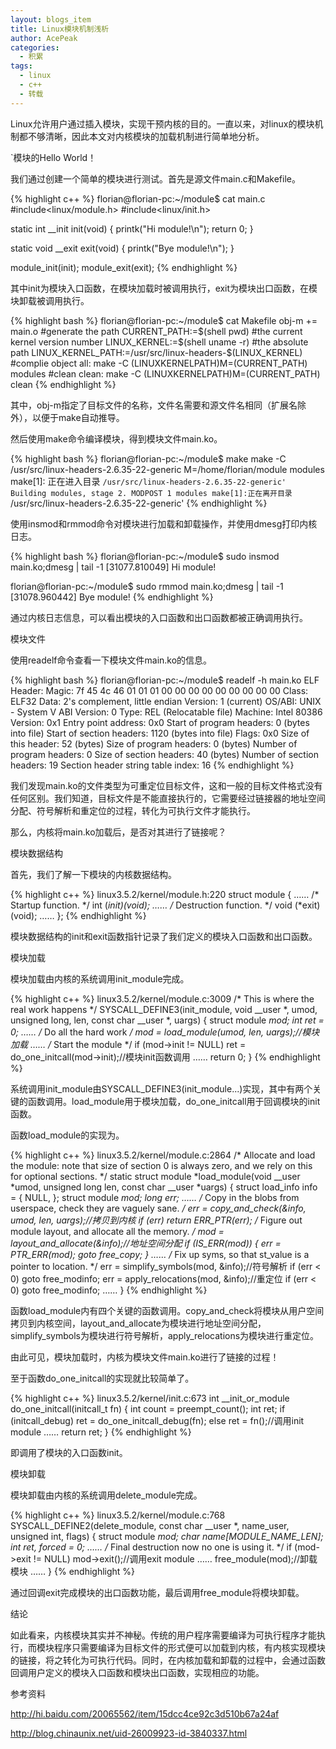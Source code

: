 ```yaml
---
layout: blogs_item
title: Linux模块机制浅析
author: AcePeak
categories:
  - 积累
tags:
  - linux
  - c++
  - 转载
---
```


Linux允许用户通过插入模块，实现干预内核的目的。一直以来，对linux的模块机制都不够清晰，因此本文对内核模块的加载机制进行简单地分析。

`模块的Hello World！

我们通过创建一个简单的模块进行测试。首先是源文件main.c和Makefile。


{% highlight c++ %}
florian@florian-pc:~/module$ cat main.c
#include<linux/module.h>
#include<linux/init.h>

static int __init init(void)
{
    printk("Hi module!\n");
    return 0;
}

static void __exit exit(void)
{
    printk("Bye module!\n");
}

module_init(init);
module_exit(exit);
{% endhighlight %}


其中init为模块入口函数，在模块加载时被调用执行，exit为模块出口函数，在模块卸载被调用执行。

{% highlight bash %}
florian@florian-pc:~/module$ cat Makefile
obj-m += main.o
#generate the path
CURRENT_PATH:=$(shell pwd)
#the current kernel version number
LINUX_KERNEL:=$(shell uname -r)
#the absolute path
LINUX_KERNEL_PATH:=/usr/src/linux-headers-$(LINUX_KERNEL)
#complie object
all:
    make -C (LINUXKERNELPATH)M=(CURRENT_PATH) modules
#clean
clean:
    make -C (LINUXKERNELPATH)M=(CURRENT_PATH) clean
{% endhighlight %}

其中，obj-m指定了目标文件的名称，文件名需要和源文件名相同（扩展名除外），以便于make自动推导。

然后使用make命令编译模块，得到模块文件main.ko。

{% highlight bash %}
florian@florian-pc:~/module$ make
make -C /usr/src/linux-headers-2.6.35-22-generic M=/home/florian/module modules
make[1]: 正在进入目录 `/usr/src/linux-headers-2.6.35-22-generic'
  Building modules, stage 2.
  MODPOST 1 modules
make[1]:正在离开目录 `/usr/src/linux-headers-2.6.35-22-generic'
{% endhighlight %}

使用insmod和rmmod命令对模块进行加载和卸载操作，并使用dmesg打印内核日志。

{% highlight bash %}
florian@florian-pc:~/module$ sudo insmod main.ko;dmesg | tail -1
[31077.810049] Hi module!

florian@florian-pc:~/module$ sudo rmmod main.ko;dmesg | tail -1
[31078.960442] Bye module!
{% endhighlight %}

通过内核日志信息，可以看出模块的入口函数和出口函数都被正确调用执行。

模块文件

使用readelf命令查看一下模块文件main.ko的信息。

{% highlight bash %}
florian@florian-pc:~/module$ readelf -h main.ko
ELF Header:
  Magic:   7f 45 4c 46 01 01 01 00 00 00 00 00 00 00 00 00
  Class:                             ELF32
  Data:                              2's complement, little endian
  Version:                           1 (current)
  OS/ABI:                            UNIX - System V
  ABI Version:                       0
  Type:                              REL (Relocatable file)
  Machine:                           Intel 80386
  Version:                           0x1
  Entry point address:               0x0
  Start of program headers:          0 (bytes into file)
  Start of section headers:          1120 (bytes into file)
  Flags:                             0x0
  Size of this header:               52 (bytes)
  Size of program headers:           0 (bytes)
  Number of program headers:         0
  Size of section headers:           40 (bytes)
  Number of section headers:         19
  Section header string table index: 16
{% endhighlight %}

我们发现main.ko的文件类型为可重定位目标文件，这和一般的目标文件格式没有任何区别。我们知道，目标文件是不能直接执行的，它需要经过链接器的地址空间分配、符号解析和重定位的过程，转化为可执行文件才能执行。

那么，内核将main.ko加载后，是否对其进行了链接呢？

模块数据结构

首先，我们了解一下模块的内核数据结构。

{% highlight c++ %}
linux3.5.2/kernel/module.h:220
struct module
{
    ……
    /* Startup function. */
    int (*init)(void);
    ……
    /* Destruction function. */
    void (*exit)(void);
    ……
};
{% endhighlight %}

模块数据结构的init和exit函数指针记录了我们定义的模块入口函数和出口函数。

模块加载

模块加载由内核的系统调用init_module完成。

{% highlight c++ %}
linux3.5.2/kernel/module.c:3009
/* This is where the real work happens */
SYSCALL_DEFINE3(init_module, void __user *, umod,
       unsigned long, len, const char __user *, uargs)
{
    struct module *mod;
    int ret = 0;
    ……
    /* Do all the hard work */
    mod = load_module(umod, len, uargs);//模块加载
    ……
    /* Start the module */
    if (mod->init != NULL)
       ret = do_one_initcall(mod->init);//模块init函数调用
    ……
    return 0;
}
{% endhighlight %}

系统调用init_module由SYSCALL_DEFINE3(init_module...)实现，其中有两个关键的函数调用。load_module用于模块加载，do_one_initcall用于回调模块的init函数。

函数load_module的实现为。

{% highlight c++ %}
linux3.5.2/kernel/module.c:2864
/* Allocate and load the module: note that size of section 0 is always
   zero, and we rely on this for optional sections. */
static struct module *load_module(void __user *umod,
                unsigned long len,
                const char __user *uargs)
{
    struct load_info info = { NULL, };
    struct module *mod;
    long err;
    ……
    /* Copy in the blobs from userspace, check they are vaguely sane. */
    err = copy_and_check(&info, umod, len, uargs);//拷贝到内核
    if (err)
       return ERR_PTR(err);
    /* Figure out module layout, and allocate all the memory. */
    mod = layout_and_allocate(&info);//地址空间分配
    if (IS_ERR(mod)) {
       err = PTR_ERR(mod);
       goto free_copy;
    }
    ……
    /* Fix up syms, so that st_value is a pointer to location. */
    err = simplify_symbols(mod, &info);//符号解析
    if (err < 0)
       goto free_modinfo;
    err = apply_relocations(mod, &info);//重定位
    if (err < 0)
       goto free_modinfo;
    ……
}
{% endhighlight %}

函数load_module内有四个关键的函数调用。copy_and_check将模块从用户空间拷贝到内核空间，layout_and_allocate为模块进行地址空间分配，simplify_symbols为模块进行符号解析，apply_relocations为模块进行重定位。

由此可见，模块加载时，内核为模块文件main.ko进行了链接的过程！

至于函数do_one_initcall的实现就比较简单了。

{% highlight c++ %}
linux3.5.2/kernel/init.c:673
int __init_or_module do_one_initcall(initcall_t fn)
{
    int count = preempt_count();
    int ret;
    if (initcall_debug)
       ret = do_one_initcall_debug(fn);
    else
       ret = fn();//调用init module
    ……
    return ret;
}
{% endhighlight %}

即调用了模块的入口函数init。

模块卸载

模块卸载由内核的系统调用delete_module完成。

{% highlight c++ %}
linux3.5.2/kernel/module.c:768
SYSCALL_DEFINE2(delete_module, const char __user *, name_user,
        unsigned int, flags)
{
    struct module *mod;
    char name[MODULE_NAME_LEN];
    int ret, forced = 0;
    ……
    /* Final destruction now no one is using it. */
    if (mod->exit != NULL)
       mod->exit();//调用exit module
    ……
    free_module(mod);//卸载模块
    ……
}
{% endhighlight %}

通过回调exit完成模块的出口函数功能，最后调用free_module将模块卸载。

结论

如此看来，内核模块其实并不神秘。传统的用户程序需要编译为可执行程序才能执行，而模块程序只需要编译为目标文件的形式便可以加载到内核，有内核实现模块的链接，将之转化为可执行代码。同时，在内核加载和卸载的过程中，会通过函数回调用户定义的模块入口函数和模块出口函数，实现相应的功能。

参考资料

http://hi.baidu.com/20065562/item/15dcc4ce92c3d510b67a24af

http://blog.chinaunix.net/uid-26009923-id-3840337.html
